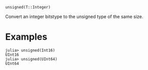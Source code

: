 ```
unsigned(T::Integer)
```

Convert an integer bitstype to the unsigned type of the same size.

# Examples

```jldoctest
julia> unsigned(Int16)
UInt16
julia> unsigned(UInt64)
UInt64
```
